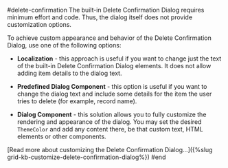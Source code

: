 #delete-confirmation
The built-in Delete Confirmation Dialog requires minimum effort and code. Thus, the dialog itself does not provide customization options.

To achieve custom appearance and behavior of the Delete Confirmation Dialog, use one of the following options:

* **Localization** - this approach is useful if you want to change just the text of the built-in Delete Confirmation Dialog elements. It does not allow adding item details to the dialog text.

* **Predefined Dialog Component** - this option is useful if you want to change the dialog text and include some details for the item the user tries to delete (for example, record name).

* **Dialog Component** - this solution allows you to fully customize the rendering and appearance of the dialog. You may set the desired `ThemeColor` and add any content there, be that custom text, HTML elements or other components.

[Read more about customizing the Delete Confirmation Dialog...]({%slug grid-kb-customize-delete-confirmation-dialog%})
#end